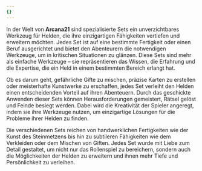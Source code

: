 ```yaml
---
{}
---
```

In der Welt von **Arcana21** sind spezialisierte Sets ein unverzichtbares Werkzeug für Helden, die ihre einzigartigen Fähigkeiten vertiefen und erweitern möchten. Jedes Set ist auf eine bestimmte Fertigkeit oder einen Beruf ausgerichtet und bietet den Abenteurern die notwendigen Werkzeuge, um in kritischen Situationen zu glänzen. Diese Sets sind mehr als einfache Werkzeuge – sie repräsentieren das Wissen, die Erfahrung und die Expertise, die ein Held in einem bestimmten Bereich erlangt hat.  
  
Ob es darum geht, gefährliche Gifte zu mischen, präzise Karten zu erstellen oder meisterhafte Kunstwerke zu erschaffen, jedes Set verleiht den Helden einen entscheidenden Vorteil auf ihren Abenteuern. Durch das geschickte Anwenden dieser Sets können Herausforderungen gemeistert, Rätsel gelöst und Feinde besiegt werden. Dabei wird die Kreativität der Spieler angeregt, indem sie ihre Werkzeuge nutzen, um einzigartige Lösungen für die Probleme ihrer Helden zu finden.  
  
Die verschiedenen Sets reichen von handwerklichen Fertigkeiten wie der Kunst des Steinmetzens bis hin zu subtileren Fähigkeiten wie dem Verkleiden oder dem Mischen von Giften. Jedes Set wurde mit Liebe zum Detail gestaltet, um nicht nur das Rollenspiel zu bereichern, sondern auch die Möglichkeiten der Helden zu erweitern und ihnen mehr Tiefe und Persönlichkeit zu verleihen.